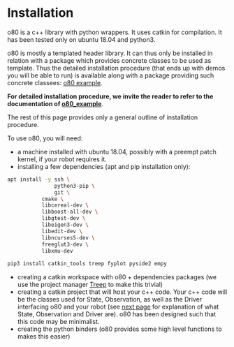 # Installation

o80 is a c++ library with python wrappers. It uses catkin for compilation.
It has been tested only on ubuntu 18.04 and python3.

o80 is mostly a templated header library. It can thus only be installed in relation with a package which provides concrete classes to be used as template. Thus the detailed installation procedure (that ends up with demos you will be able to run) is available along with a package providing such concrete classees:  [o80 example](https://github.com/intelligent-soft-robots/o80_example).

 **For detailed installation procedure, we invite the reader to refer to the documentation of [o80_example](https://intelligent-soft-robots.github.io/code_documentation/o80_example/docs/html/index.html)**. 

The rest of this page provides only a general outline of installation procedure.


To use o80, you will need:

- a machine installed with ubuntu 18.04, possibly with a preempt patch kernel, if your robot requires it.
- installing a few dependencies (apt and pip installation only):
```bash
apt install -y ssh \
               python3-pip \
               git \
	       cmake \
	       libcereal-dev \
	       libboost-all-dev \
	       libgtest-dev \
	       libeigen3-dev \
	       libedit-dev \
	       libncurses5-dev \
	       freeglut3-dev \
	       libxmu-dev
	       
pip3 install catkin_tools treep fyplot pyside2 empy
```
- creating a catkin workspace with o80 + dependencies packages (we use the project manager [Treep](https://pypi.org/project/treep/) to make this trivial)
- creating a catkin project that will host your c++ code. Your c++ code will be the classes used for State, Observation, as well as the Driver interfacing
  o80 and your robot (see [next page](https://intelligent-soft-robots.github.io/code_documentation/o80/docs/html/doc/03.integration.html) for explanation of what State, Observation and Driver are). o80 has been designed such that this code may be minimalist.
- creating the python binders (o80 provides some high level functions to makes this easier)


